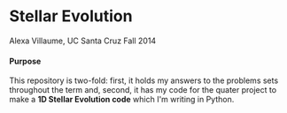 Stellar Evolution
================

Alexa Villaume, UC Santa Cruz
Fall 2014

#### Purpose
This repository is two-fold: first, it holds my answers to the problems sets throughout the term and, second, it has my code for the quater project
to make a **1D Stellar Evolution code** which I'm writing in Python.
